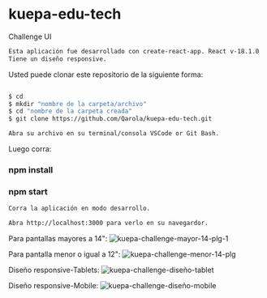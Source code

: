 # kuepa-edu-tech
Challenge UI

```sh
Esta aplicación fue desarrollado con create-react-app. React v-18.1.0
Tiene un diseño responsive.

```

Usted puede clonar este repositorio de la siguiente forma:

```sh

$ cd
$ mkdir "nombre de la carpeta/archivo"
$ cd "nombre de la carpeta creada"
$ git clone https://github.com/Qarola/kuepa-edu-tech.git

Abra su archivo en su terminal/consola VSCode or Git Bash.

```
Luego corra:

### npm install
### npm start

```sh
Corra la aplicación en modo desarrollo.

Abra http://localhost:3000 para verlo en su navegardor. 

```

Para pantallas mayores a 14":
![kuepa-challenge-mayor-14-plg-1](https://user-images.githubusercontent.com/67078790/167770482-26a4c958-88a4-4ca2-ba44-2741ecae5238.png)

Para pantalla menor o igual a 12":
![kuepa-challenge-menor-14-plg](https://user-images.githubusercontent.com/67078790/167770552-307eeaf5-9c37-405c-87cf-5f937131b930.png)

Diseño responsive-Tablets:
![kuepa-challenge-diseño-tablet](https://user-images.githubusercontent.com/67078790/167770610-0e4f76ef-5d90-4438-9cf1-9801490e005a.png)

Diseño responsive-Mobile:
![kuepa-challenge-diseño-mobile](https://user-images.githubusercontent.com/67078790/167770654-9eec7282-4448-4b55-a732-42219747ac37.png)



